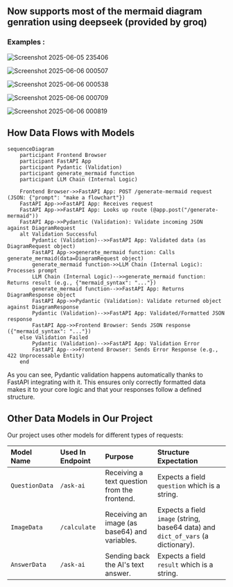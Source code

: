 ## Now supports most of the mermaid diagram genration using deepseek (provided by groq)

### Examples :
![Screenshot 2025-06-05 235406](https://github.com/user-attachments/assets/5a8572f6-1028-4db6-9a89-a1f9715e8c31)

![Screenshot 2025-06-06 000507](https://github.com/user-attachments/assets/190a392f-9fc3-4d4b-ba5e-118688854c54)

![Screenshot 2025-06-06 000538](https://github.com/user-attachments/assets/c489f8fb-cb60-48cb-ad1a-4b0ab317cfad)

![Screenshot 2025-06-06 000709](https://github.com/user-attachments/assets/5208f5f2-98cb-4b09-b508-bde6aea4f386)

![Screenshot 2025-06-06 000819](https://github.com/user-attachments/assets/b6134f21-eb87-45ee-a446-d6b8142da311)



## How Data Flows with Models

```mermaid
sequenceDiagram
    participant Frontend Browser
    participant FastAPI App
    participant Pydantic (Validation)
    participant generate_mermaid function
    participant LLM Chain (Internal Logic)

    Frontend Browser->>FastAPI App: POST /generate-mermaid request (JSON: {"prompt": "make a flowchart"})
    FastAPI App->>FastAPI App: Receives request
    FastAPI App->>FastAPI App: Looks up route (@app.post("/generate-mermaid"))
    FastAPI App->>Pydantic (Validation): Validate incoming JSON against DiagramRequest
    alt Validation Successful
        Pydantic (Validation)-->>FastAPI App: Validated data (as DiagramRequest object)
        FastAPI App->>generate_mermaid function: Calls generate_mermaid(data=DiagramRequest object)
        generate_mermaid function->>LLM Chain (Internal Logic): Processes prompt
        LLM Chain (Internal Logic)-->>generate_mermaid function: Returns result (e.g., {"mermaid_syntax": "..."})
        generate_mermaid function-->>FastAPI App: Returns DiagramResponse object
        FastAPI App->>Pydantic (Validation): Validate returned object against DiagramResponse
        Pydantic (Validation)-->>FastAPI App: Validated/Formatted JSON response
        FastAPI App->>Frontend Browser: Sends JSON response ({"mermaid_syntax": "..."})
    else Validation Failed
        Pydantic (Validation)-->>FastAPI App: Validation Error
        FastAPI App-->>Frontend Browser: Sends Error Response (e.g., 422 Unprocessable Entity)
    end
```

As you can see, Pydantic validation happens automatically thanks to FastAPI integrating with it. This ensures only correctly formatted data makes it to your core logic and that your responses follow a defined structure.

## Other Data Models in Our Project

Our project uses other models for different types of requests:

| Model Name       | Used In Endpoint   | Purpose                                       | Structure Expectation                                   |
| :--------------- | :----------------- | :-------------------------------------------- | :------------------------------------------------------ |
| `QuestionData`   | `/ask-ai`          | Receiving a text question from the frontend.  | Expects a field `question` which is a string.           |
| `ImageData`      | `/calculate`       | Receiving an image (as base64) and variables. | Expects a field `image` (string, base64 data) and `dict_of_vars` (a dictionary). |
| `AnswerData`     | `/ask-ai`          | Sending back the AI's text answer.            | Expects a field `result` which is a string.             |
